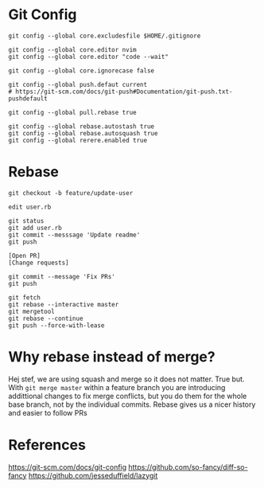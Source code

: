 # Git Config

```
git config --global core.excludesfile $HOME/.gitignore

git config --global core.editor nvim
git config --global core.editor "code --wait"

git config --global core.ignorecase false

git config --global push.defaut current
# https://git-scm.com/docs/git-push#Documentation/git-push.txt-pushdefault

git config --global pull.rebase true

git config --global rebase.autostash true
git config --global rebase.autosquash true
git config --global rerere.enabled true

```

# Rebase
```
git checkout -b feature/update-user

edit user.rb

git status
git add user.rb
git commit --messsage 'Update readme'
git push

[Open PR]
[Change requests]

git commit --message 'Fix PRs'
git push

git fetch
git rebase --interactive master
git mergetool
git rebase --continue
git push --force-with-lease
```

# Why rebase instead of merge?

Hej stef, we are using squash and merge so it does not matter. True but.
With `git merge master` within a feature branch you are introducing addittional changes to fix merge conflicts, but you do them for the whole
base branch, not by the individual commits.
Rebase gives us a nicer history and easier to follow PRs

# References
https://git-scm.com/docs/git-config
https://github.com/so-fancy/diff-so-fancy
https://github.com/jesseduffield/lazygit
